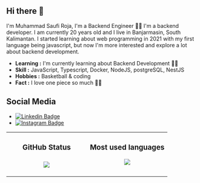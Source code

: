 ## Hi there 👋
I'm Muhammad Saufi Roja, I'm a Backend Engineer :man_technologist: I'm a backend developer. I am currently 20 years old and I live in Banjarmasin, South Kalimantan. I started learning about web programming in 2021 with my first language being javascript, but now I'm more interested and explore a lot about backend development.

- **Learning :** I'm currently learning about Backend Development :man_technologist:
- **Skill :** JavaScript, Typescript, Docker, NodeJS, postgreSQL, NestJS
- **Hobbies :** Basketball & coding
- **Fact :** I love one piece so much :pirate_flag:

## Social Media
- [![Linkedin Badge](https://img.shields.io/badge/-Muhammad_Saufi_Roja-blue?style=flat-square&logo=Linkedin&logoColor=white&link=https://www.linkedin.com/in/muhammad-saufi-roja-11427a1b8/)](https://www.linkedin.com/in/muhammad-saufi-roja-11427a1b8/)
- [![Instagram Badge](https://img.shields.io/badge/-Muhammad_Saufi_Roja-red?style=flat-square&logo=Instagram&logoColor=white&link=https://www.instagram.com/saufiroja_/)](https://www.instagram.com/saufiroja_/)

<table>
   <td width="50%" valign="top">
    <h3 align="center"> GitHub Status<h3>
    <p align="center">
      <img src="https://github-readme-stats.vercel.app/api?username=saufiroja&theme=algolia&column=7&no-frame=true" />
    </p>
   </td>
   <td width="50%" valign="top">
    <h3 align="center"> Most used languages</h3>
     <p align="center">
      <img src="https://github-readme-stats.vercel.app/api/top-langs/?username=saufiroja&theme=outrun&column=7&no-frame=true"/>
     </p>
  </td>
</table>
     
<!--
**saufiroja/saufiroja** is a ✨ _special_ ✨ repository because its `README.md` (this file) appears on your GitHub profile.

Here are some ideas to get you started:

- 🔭 I’m currently working on ...
- 🌱 I’m currently learning ...
- 👯 I’m looking to collaborate on ...
- 🤔 I’m looking for help with ...
- 💬 Ask me about ...
- 📫 How to reach me: ...
- 😄 Pronouns: ...
- ⚡ Fun fact: ...
-->
